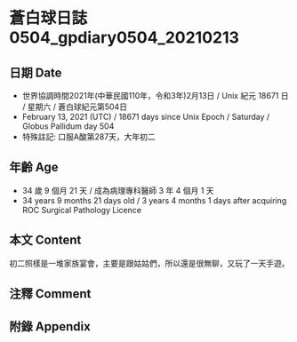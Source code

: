 [_metadata_:encoding]: - "utf-8"
[_metadata_:language]: - "zh-Hant-TW"
[_metadata_:fileformat]: - "markdown"
[_metadata_:MIME_type]: - "text/plain"
[_metadata_:markdown_version]: - "commonmark version 0.29"
[_metadata_:markdown_spec]: - "https://spec.commonmark.org/0.29/"

# 蒼白球日誌0504_gpdiary0504_20210213 #

## 日期 Date ##

* 世界協調時間2021年(中華民國110年，令和3年)2月13日 / Unix 紀元 18671 日 / 星期六 / 蒼白球紀元第504日
* February 13, 2021 (UTC) / 18671 days since Unix Epoch / Saturday / Globus Pallidum day 504
* 特殊註記: 口服A酸第287天，大年初二

## 年齡 Age ##

* 34 歲 9 個月 21 天 / 成為病理專科醫師 3 年 4 個月 1 天
* 34 years 9 months 21 days old / 3 years 4 months 1 days after acquiring ROC Surgical Pathology Licence

## 本文 Content ##

初二照樣是一堆家族宴會，主要是跟姑姑們，所以還是很無聊，又玩了一天手遊。

## 注釋 Comment ##

## 附錄 Appendix ##

